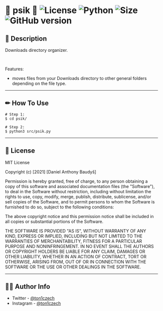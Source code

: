 # 🎂 psik 🎂 ![License](https://img.shields.io/github/license/ton1czech/psik.svg) ![Python](https://badgen.net/badge/Python/3.9.5/blue?) ![Size](https://img.shields.io/github/languages/code-size/ton1czech/psik.svg) ![GitHub version](https://badge.fury.io/gh/ton1czech%2Fpsik.svg)

## 💭 **Description**

Downloads directory organizer.

</br>

Features:

- moves files from your Downloads directory to other general folders depending on the file type.

---

## ✏ **How To Use**

```
# Step 1:
$ cd psik/

# Step 2:
$ python3 src/psik.py

```

---

## 📎 **License**

MIT License

Copyright (c) [2021] [Daniel Anthony Baudyš]

Permission is hereby granted, free of charge, to any person obtaining a copy of this software and associated documentation files (the "Software"), to deal in the Software without restriction, including without limitation the rights to use, copy, modify, merge, publish, distribute, sublicense, and/or sell copies of the Software, and to permit persons to whom the Software is furnished to do so, subject to the following conditions:

The above copyright notice and this permission notice shall be included in all copies or substantial portions of the Software.

THE SOFTWARE IS PROVIDED "AS IS", WITHOUT WARRANTY OF ANY KIND, EXPRESS OR IMPLIED, INCLUDING BUT NOT LIMITED TO THE WARRANTIES OF MERCHANTABILITY, FITNESS FOR A PARTICULAR PURPOSE AND NONINFRINGEMENT. IN NO EVENT SHALL THE AUTHORS OR COPYRIGHT HOLDERS BE LIABLE FOR ANY CLAIM, DAMAGES OR OTHER LIABILITY, WHETHER IN AN ACTION OF CONTRACT, TORT OR OTHERWISE, ARISING FROM, OUT OF OR IN CONNECTION WITH THE SOFTWARE OR THE USE OR OTHER DEALINGS IN THE SOFTWARE.

---

## 👨‍💻 **Author Info**

- Twitter - [@ton1czech](https://twitter.com/ton1czech)
- Instagram - [@ton1czech](https://instagram.com/ton1czech)
